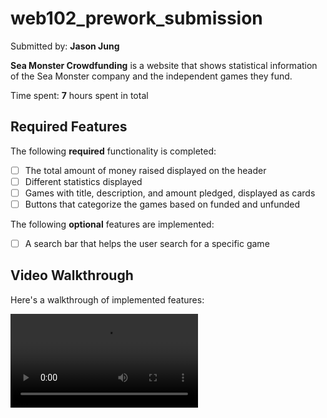 # web102_prework_submission
Submitted by: **Jason Jung**

**Sea Monster Crowdfunding** is a website that shows statistical information of the Sea Monster company and the independent games they fund.

Time spent: **7** hours spent in total

## Required Features

The following **required** functionality is completed:

* [ ] The total amount of money raised displayed on the header
* [ ] Different statistics displayed 
* [ ] Games with title, description, and amount pledged, displayed as cards
* [ ] Buttons that categorize the games based on funded and unfunded

The following **optional** features are implemented:

* [ ] A search bar that helps the user search for a specific game

## Video Walkthrough

Here's a walkthrough of implemented features:

<video src='https://www.loom.com/share/dbc98ad2dec242b1871d76e711855195?sid=4af0aa17-0d2e-406f-890e-bccc7457c941' title='Video Walkthrough' width='' alt='Video Walkthrough' />

Video created with Loom  


## Notes

Describe any challenges encountered while building the app. One challenge I faced frequently was correctly appending the right element. Sometimes I would refer to certain variables that were similar in name but regarded different things. Another challenge was getting comfortable with the use of the reduce and filter functions, whether it was syntax or the inappropriate function to use. 

